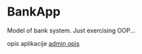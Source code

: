 # BankApp
Model of bank system. Just exercising OOP...

opis aplikacije
[admin opis](AdminFunction.txt)